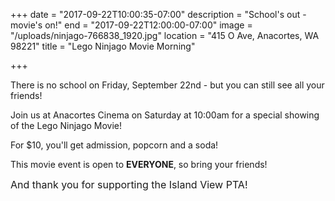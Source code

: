 +++
date = "2017-09-22T10:00:35-07:00"
description = "School's out - movie's on!"
end = "2017-09-22T12:00:00-07:00"
image = "/uploads/ninjago-766838_1920.jpg"
location = "415 O Ave, Anacortes, WA 98221"
title = "Lego Ninjago Movie Morning"

+++


There is no school on Friday, September 22nd - but you can still see all your friends!

Join us at Anacortes Cinema on Saturday at 10:00am for a special showing of the Lego Ninjago Movie!

For $10, you'll get admission, popcorn and a soda!

This movie event is open to **EVERYONE**, so bring your friends!

<span style="font-size: 1rem;">And thank you for supporting the Island View PTA!</span>